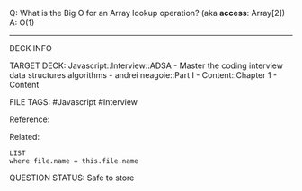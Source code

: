 Q: What is the Big O for an Array lookup operation? (aka **access**: Array\[2\])  
A: O(1)
<!--ID: 1693659898720-->

---

DECK INFO

TARGET DECK: Javascript::Interview::ADSA - Master the coding interview data structures algorithms - andrei neagoie::Part I - Content::Chapter 1 - Content

FILE TAGS: #Javascript #Interview

Reference:

Related:

```dataview
LIST
where file.name = this.file.name
```


QUESTION STATUS: Safe to store